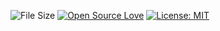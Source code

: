 ![File Size](https://img.shields.io/github/repo-size/Sumit-Narwani/Mario-Platformer)
[![Open Source Love](https://badges.frapsoft.com/os/v1/open-source.svg?v=103)](https://github.com/Sumit-Narwani)
[![License: MIT](https://img.shields.io/badge/License-MIT-green.svg)](https://opensource.org/licenses/MIT)
